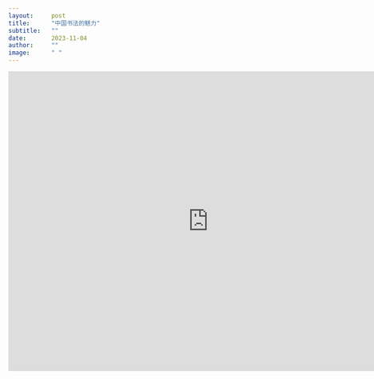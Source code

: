 ```yaml
---
layout:     post 
title:      "中国书法的魅力"
subtitle:   ""
date:       2023-11-04
author:     ""
image:      " "
---
```



<iframe src="https://wap.peopleapp.com/video/rmh39128056/rmh39128056" scrolling="no" scrolling="no" border="0" frameborder="no" framespacing="0" allowfullscreen="true" width="800px" height="600px"> </iframe>